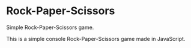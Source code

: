 # Rock-Paper-Scissors
Simple Rock-Paper-Scissors game.

This is a simple console Rock-Paper-Scissors game made in JavaScript.